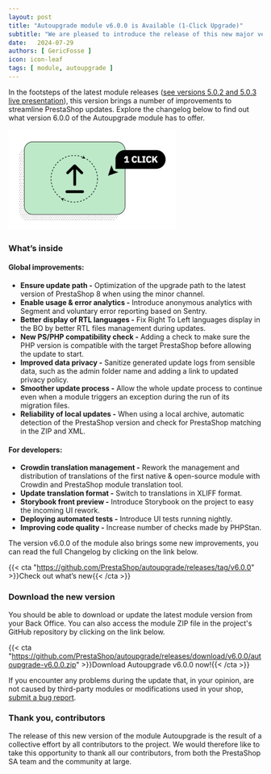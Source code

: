 ```yaml
---
layout: post
title: "Autoupgrade module v6.0.0 is Available (1-Click Upgrade)"
subtitle: "We are pleased to introduce the release of this new major version of the Autoupgrade module (also known as 1-Click Upgrade)."
date:   2024-07-29
authors: [ GericFosse ]
icon: icon-leaf
tags: [ module, autoupgrade ]
---
```


In the footsteps of the latest module releases ([see versions 5.0.2 and 5.0.3 live presentation](https://build.prestashop-project.org/news/2024/live-update-june-2024/)), this version brings a number of improvements to streamline PrestaShop updates. Explore the changelog below to find out what version 6.0.0 of the Autoupgrade module has to offer.

![1-click upgrade module logo](/assets/images/2024/07/autoupgrade-logo.png)

### What’s inside

#### Global improvements:

* **Ensure update path -** Optimization of the upgrade path to the latest version of PrestaShop 8 when using the minor channel.
* **Enable usage & error analytics -** Introduce anonymous analytics with Segment and voluntary error reporting based on Sentry.
* **Better display of RTL languages -** Fix Right To Left languages display in the BO by better RTL files management during updates.
* **New PS/PHP compatibility check -** Adding a check to make sure the PHP version is compatible with the target PrestaShop before allowing the update to start.
* **Improved data privacy -** Sanitize generated update logs from sensible data, such as the admin folder name and adding a link to updated privacy policy.
* **Smoother update process -** Allow the whole update process to continue even when a module triggers an exception during the run of its migration files.
* **Reliability of local updates -** When using a local archive, automatic detection of the PrestaShop version and check for PrestaShop matching in the ZIP and XML.


#### For developers:

* **Crowdin translation management -** Rework the management and distribution of translations of the first native & open-source module with Crowdin and PrestaShop module translation tool.
* **Update translation format -** Switch to translations in XLIFF format.
* **Storybook front preview -** Introduce Storybook on the project to easy the incoming UI rework.
* **Deploying automated tests -** Introduce UI tests running nightly.
* **Improving code quality -** Increase number of checks made by PHPStan.


The version v6.0.0 of the module also brings some new improvements, you can read the full Changelog by clicking on the link below.

{{< cta "https://github.com/PrestaShop/autoupgrade/releases/tag/v6.0.0" >}}Check out what’s new{{< /cta >}}

### Download the new version

You should be able to download or update the latest module version from your Back Office. You can also access the module ZIP file in the project's GitHub repository by clicking on the link below.

{{< cta "https://github.com/PrestaShop/autoupgrade/releases/download/v6.0.0/autoupgrade-v6.0.0.zip" >}}Download Autoupgrade v6.0.0 now!{{< /cta >}}

If you encounter any problems during the update that, in your opinion, are not caused by third-party modules or modifications used in your shop, [submit a bug report](https://www.prestashop-project.org/get-involved/report-issues/).

### Thank you, contributors

The release of this new version of the module Autoupgrade is the result of a collective effort by all contributors to the project. We would therefore like to take this opportunity to thank all our contributors, from both the PrestaShop SA team and the community at large.
